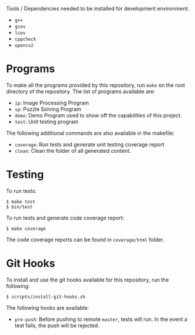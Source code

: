Tools / Dependencies needed to be installed for development environment:

- `g++`
- `gcov`
- `lcov`
- `cppcheck`
- `opencv2`

# Programs

To make all the programs provided by this repository, run `make` on the root directory of the repository. The list of programs available are:

- `ip`: Image Processing Program
- `sp`: Puzzle Solving Program
- `demo`: Demo Program used to show off the capabilities of this project.
- `test`: Unit testing program

The following additional commands are also available in the makefile:

- `coverage`: Run tests and generate unit testing coverage report
- `clean`: Clean the folder of all generated content.

# Testing

To run tests:

    $ make test
    $ bin/test

To run tests and generate code coverage report:

    $ make coverage

The code coverage reports can be found in `coverage/html` folder.

# Git Hooks

To install and use the git hooks available for this repository, run the following:

    $ scripts/install-git-hooks.sh
    
The following hooks are available:

  - `pre-push`: Before pushing to remote `master`, tests will run. In the event a test fails, the push will be rejected.